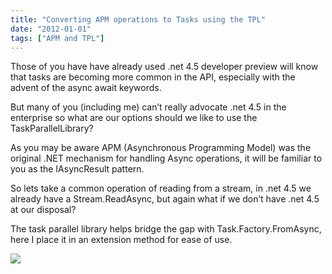 ```yaml
---
title: "Converting APM operations to Tasks using the TPL"
date: "2012-01-01"
tags: ["APM and TPL"]
---
```


Those of you have have already used .net 4.5 developer preview will know that tasks are becoming more common in the API, especially with the advent of the async await keywords.

But many of you (including me) can’t really advocate .net 4.5 in the enterprise so what are our options should we like to use the TaskParallelLibrary?

As you may be aware APM (Asynchronous Programming Model) was the original .NET mechanism for handling Async operations, it will be familiar to you as the IAsyncResult pattern.

So lets take a common operation of reading from a stream, in .net 4.5 we already have a Stream.ReadAsync, but again what if we don’t have .net 4.5 at our disposal?

The task parallel library helps bridge the gap with Task.Factory.FromAsync, here I place it in an extension method for ease of use.

![](/images/./image.axd?picture=image_thumb_146.png)

